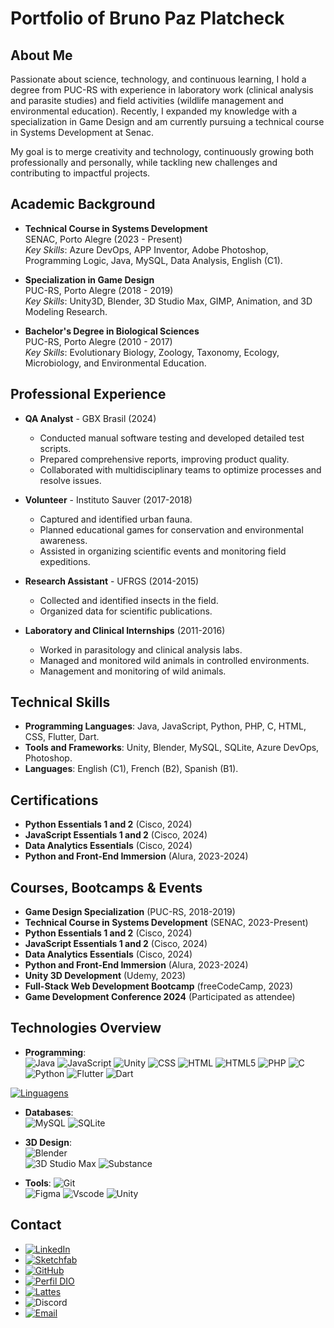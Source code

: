 # Portfolio of Bruno Paz Platcheck

## About Me
Passionate about science, technology, and continuous learning, I hold a degree from PUC-RS with experience in laboratory work (clinical analysis and parasite studies) and field activities (wildlife management and environmental education). Recently, I expanded my knowledge with a specialization in Game Design and am currently pursuing a technical course in Systems Development at Senac.  

My goal is to merge creativity and technology, continuously growing both professionally and personally, while tackling new challenges and contributing to impactful projects.

## Academic Background
- **Technical Course in Systems Development**  
  SENAC, Porto Alegre (2023 - Present)  
  *Key Skills*: Azure DevOps, APP Inventor, Adobe Photoshop, Programming Logic, Java, MySQL, Data Analysis, English (C1).

- **Specialization in Game Design**  
  PUC-RS, Porto Alegre (2018 - 2019)  
  *Key Skills*: Unity3D, Blender, 3D Studio Max, GIMP, Animation, and 3D Modeling Research.

- **Bachelor's Degree in Biological Sciences**  
  PUC-RS, Porto Alegre (2010 - 2017)  
  *Key Skills*: Evolutionary Biology, Zoology, Taxonomy, Ecology, Microbiology, and Environmental Education.

## Professional Experience
- **QA Analyst** - GBX Brasil (2024)  
  - Conducted manual software testing and developed detailed test scripts.  
  - Prepared comprehensive reports, improving product quality.  
  - Collaborated with multidisciplinary teams to optimize processes and resolve issues.  

- **Volunteer** - Instituto Sauver (2017-2018)  
  - Captured and identified urban fauna.  
  - Planned educational games for conservation and environmental awareness.  
  - Assisted in organizing scientific events and monitoring field expeditions.  

- **Research Assistant** - UFRGS (2014-2015)  
  - Collected and identified insects in the field.  
  - Organized data for scientific publications.  

- **Laboratory and Clinical Internships** (2011-2016)  
  - Worked in parasitology and clinical analysis labs.  
  - Managed and monitored wild animals in controlled environments.  
  - Management and monitoring of wild animals.

## Technical Skills
- **Programming Languages**: Java, JavaScript, Python, PHP, C, HTML, CSS, Flutter, Dart.  
- **Tools and Frameworks**: Unity, Blender, MySQL, SQLite, Azure DevOps, Photoshop.  
- **Languages**: English (C1), French (B2), Spanish (B1).

## Certifications
- **Python Essentials 1 and 2** (Cisco, 2024)  
- **JavaScript Essentials 1 and 2** (Cisco, 2024)  
- **Data Analytics Essentials** (Cisco, 2024)  
- **Python and Front-End Immersion** (Alura, 2023-2024)  

## Courses, Bootcamps & Events
- **Game Design Specialization** (PUC-RS, 2018-2019)  
- **Technical Course in Systems Development** (SENAC, 2023-Present)  
- **Python Essentials 1 and 2** (Cisco, 2024)  
- **JavaScript Essentials 1 and 2** (Cisco, 2024)  
- **Data Analytics Essentials** (Cisco, 2024)  
- **Python and Front-End Immersion** (Alura, 2023-2024)  
- **Unity 3D Development** (Udemy, 2023)  
- **Full-Stack Web Development Bootcamp** (freeCodeCamp, 2023)  
- **Game Development Conference 2024** (Participated as attendee)  

## Technologies Overview
- **Programming**:  
  ![Java](https://img.shields.io/badge/java-%23ED8B00.svg?style=for-the-badge&logo=openjdk&logoColor=white)
    ![JavaScript](https://img.shields.io/badge/JavaScript-323330?style=for-the-badge&logo=javascript&logoColor=F7DF1E)
    ![Unity](https://img.shields.io/badge/Unity-100000?style=for-the-badge&logo=unity&logoColor=white)
    ![CSS](https://img.shields.io/badge/C%2B%2B-00599C?style=flat&logo=c%2B%2B&logoColor=white)
    ![HTML](https://img.shields.io/badge/HTML-e34c26?style=flat&logo=html5&logoColor=white)
    ![HTML5](https://img.shields.io/badge/HTML5-E34F26?style=flat&logo=html5&logoColor=white)
    ![PHP](https://img.shields.io/badge/PHP-777BB4?style=flat&logo=php&logoColor=white)
    ![C](https://img.shields.io/badge/C-A8B9CC?style=flat&logo=c&logoColor=black)
    ![Python](https://img.shields.io/badge/Python-14354C?style=flat&logo=python&logoColor=white)
    ![Flutter](https://img.shields.io/badge/Flutter-%2302569B.svg?style=for-the-badge&logo=Flutter&logoColor=white)
    ![Dart](https://img.shields.io/badge/dart-%230175C2.svg?style=for-the-badge&logo=dart&logoColor=white)

[![Linguagens](https://github-readme-stats.vercel.app/api/top-langs/?username=brunoplatcheck&layout=compact&theme=tokyonight)](https://github.com/anuraghazra/github-readme-stats)


- **Databases**:  
  ![MySQL](https://img.shields.io/badge/MySQL-005C84?style=for-the-badge&logo=mysql&logoColor=white)
  ![SQLite](https://img.shields.io/badge/sqlite-%2307405e.svg?style=for-the-badge&logo=sqlite&logoColor=white)

- **3D Design**:  
  ![Blender](https://img.shields.io/badge/Blender-%23F5792A.svg?style=for-the-badge&logo=blender&logoColor=white)  
    ![3D Studio Max](https://img.shields.io/badge/Autodesk-3ds%20Max-0696D7?style=for-the-badge&logo=autodesk&logoColor=white)
    ![Substance](https://img.shields.io/badge/Substance-Painter-EA7600?style=for-the-badge&logo=adobe&logoColor=white)
  
- **Tools**:
  ![Git](https://img.shields.io/badge/GIT-E44C30?style=for-the-badge&logo=git&logoColor=white)	
    ![Figma](https://img.shields.io/badge/Figma-696969?style=for-the-badge&logo=figma&logoColor=figma)
    ![Vscode](https://img.shields.io/badge/Vscode-007ACC?style=for-the-badge&logo=visual-studio-code&logoColor=white)
    ![Unity](https://img.shields.io/badge/unity-%23000000.svg?style=for-the-badge&logo=unity&logoColor=white)

## Contact
- [![LinkedIn](https://img.shields.io/badge/LinkedIn-0077B5?style=for-the-badge&logo=linkedin&logoColor=white)](https://www.linkedin.com/in/bruno-paz-platcheck-06663758/) 
- [![Sketchfab](https://img.shields.io/badge/Sketchfab-1CAAD9.svg?style=for-the-badge&logo=Sketchfab&logoColor=white)](https://sketchfab.com/brunoplatcheck )
- [![GitHub](https://img.shields.io/badge/GitHub-100000?style=for-the-badge&logo=github&logoColor=white)](https://github.com/brunoplatcheck)
- [![Perfil DIO](https://img.shields.io/badge/-Meu%20Perfil%20na%20DIO-30A3DC?style=for-the-badge)](https://web.dio.me/users/brunoplatcheck_68791?tab=achievements)
- [![Lattes](https://img.shields.io/badge/Lattes-CNPq-blue?style=for-the-badge&logo=academia&logoColor=white)](http://lattes.cnpq.br/1842381197538497)
- ![Discord](https://img.shields.io/badge/Discord-Bruno%20Platcheck%239550-5865F2?style=for-the-badge&logo=discord&logoColor=white)
- [![Email](https://img.shields.io/badge/Email-brunoplatcheck%40hotmail.com-blue?style=for-the-badge&logo=gmail&logoColor=white)](mailto:brunoplatcheck@hotmail.com)
